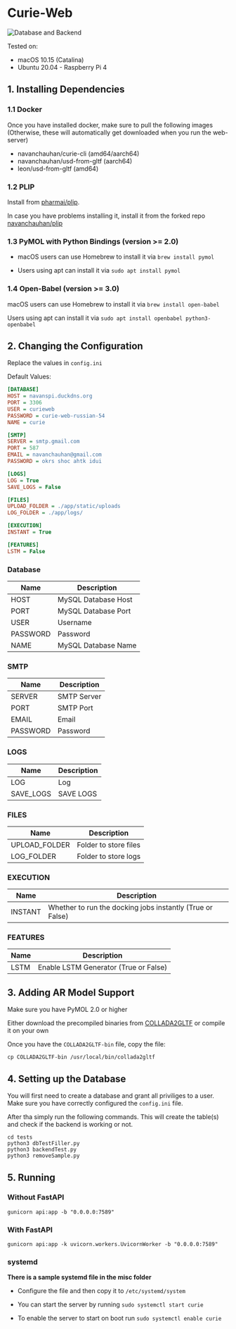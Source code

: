 # Curie-Web

![Database and Backend](https://github.com/navanchauhan/Curie-Web/workflows/Test%20Database%20and%20Backend/badge.svg)

Tested on: 
* macOS 10.15 (Catalina)
* Ubuntu 20.04 - Raspberry Pi 4

## 1. Installing Dependencies

### 1.1 Docker

Once you have installed docker, make sure to pull the following images (Otherwise, these will automatically get downloaded when you run the web-server)

* navanchauhan/curie-cli (amd64/aarch64)
* navanchauhan/usd-from-gltf (aarch64)
* leon/usd-from-gltf (amd64)

### 1.2 PLIP

Install from [pharmai/plip](https://github.com/pharmai/plip). 

In case you have problems installing it, install it from the forked repo [navanchauhan/plip](https://github.com/navanchauhan/plip)

### 1.3 PyMOL with Python Bindings (version >= 2.0)

* macOS users can use Homebrew to install it via `brew install pymol`

* Users using apt can install it via `sudo apt install pymol`

### 1.4 Open-Babel (version >= 3.0)

macOS users can use Homebrew to install it via `brew install open-babel`

Users using apt can install it via `sudo apt install openbabel python3-openbabel`

## 2. Changing the Configuration

Replace the values in `config.ini`

Default Values:
```ini
[DATABASE]
HOST = navanspi.duckdns.org
PORT = 3306
USER = curieweb
PASSWORD = curie-web-russian-54
NAME = curie

[SMTP]
SERVER = smtp.gmail.com
PORT = 587
EMAIL = navanchauhan@gmail.com
PASSWORD = okrs shoc ahtk idui

[LOGS]
LOG = True
SAVE_LOGS = False 

[FILES]
UPLOAD_FOLDER = ./app/static/uploads
LOG_FOLDER = ./app/logs/

[EXECUTION]
INSTANT = True

[FEATURES]
LSTM = False
```

### **Database**
| Name     | Description         |
|----------|---------------------|
| HOST     | MySQL Database Host |
| PORT     | MySQL Database Port |
| USER     | Username            |
| PASSWORD | Password            |
| NAME     | MySQL Database Name |

### **SMTP**
| Name     | Description |
|----------|-------------|
| SERVER   | SMTP Server |
| PORT     | SMTP Port   |
| EMAIL    | Email       |
| PASSWORD | Password    |

### **LOGS**
| Name      | Description |
|-----------|-------------|
| LOG       | Log         |
| SAVE_LOGS | SAVE LOGS   |

### **FILES**
| Name          | Description           |
|---------------|-----------------------|
| UPLOAD_FOLDER | Folder to store files |
| LOG_FOLDER    | Folder to store logs  |

### **EXECUTION**
| Name          | Description           |
|---------------|-----------------------|
| INSTANT | Whether to run the docking jobs instantly (True or False) |

### **FEATURES**
| Name          | Description           |
|---------------|-----------------------|
| LSTM | Enable LSTM Generator (True or False) |


## 3. Adding AR Model Support

Make sure you have PyMOL 2.0 or higher


Either download the precompiled binaries from  [COLLADA2GLTF](https://github.com/KhronosGroup/COLLADA2GLTF) or compile it on your own


Once you have the `COLLADA2GLTF-bin` file, copy the file:

```
cp COLLADA2GLTF-bin /usr/local/bin/collada2gltf
```          

## 4. Setting up the Database

You will first need to create a database and grant all priviliges to a user. Make sure you have correctly configured the `config.ini` file. 

After tha simply run the following commands. This will create the table(s) and check if the backend is working or not.

```
cd tests
python3 dbTestFiller.py
python3 backendTest.py
python3 removeSample.py
```

## 5. Running 

### Without FastAPI

`gunicorn api:app -b "0.0.0.0:7589"`

### With FastAPI

`gunicorn api:app -k uvicorn.workers.UvicornWorker -b "0.0.0.0:7589"`

### systemd

**There is a sample systemd file in the misc folder**

* Configure the file and then copy it to `/etc/systemd/system`

* You can start the server by running `sudo systemctl start curie`

* To enable the server to start on boot run `sudo systemctl enable curie`

